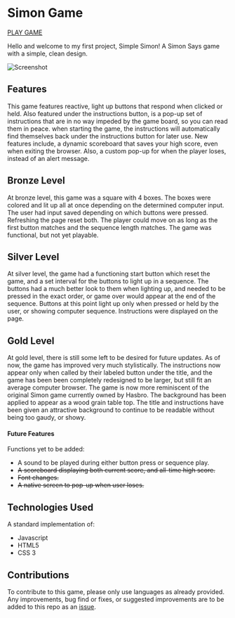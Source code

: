# Simon Game

[PLAY GAME](https://danielfruth.github.io/simon-game/)

Hello and welcome to my first project, Simple Simon! A Simon Says
game with a simple, clean design.

![Screenshot](https://user-images.githubusercontent.com/58091358/72080780-939bf980-32ba-11ea-9a26-aadf6bb600a5.jpg)

## Features

This game features reactive, light up buttons that respond when clicked or held. Also featured under the instructions button, is a pop-up set of instructions that are in no way impeded by the game board, so you can read them in peace. when starting the game, the instructions will automatically find themselves back under the instructions button for later use. New features include, a dynamic scoreboard that saves your high score, even when exiting the browser. Also, a custom pop-up for when the player loses, instead of an alert message.

## Bronze Level

At bronze level, this game was a square with 4 boxes. The boxes were colored and lit up all at once depending on the determined computer input. The user had input saved depending on which buttons were pressed. Refreshing the page reset both. The player could move on as long as the first button matches and the sequence length matches. The game was functional, but not yet playable.

## Silver Level

At silver level, the game had a functioning start button which reset the game, and a set interval for the buttons to light up in a sequence. The buttons had a much better look to them when lighting up, and needed to be pressed in the exact order, or game over would appear at the end of the sequence. Buttons at this point light up only when pressed or held by the user, or showing computer sequence. Instructions were displayed on the page.

## Gold Level

At gold level, there is still some left to be desired for future updates. As of now, the game has improved very much stylistically. The instructions now appear only when called by their labeled button under the title, and the game has been been completely redesigned to be larger, but still fit an average computer browser. The game is now more reminiscent of the original Simon game currently owned by Hasbro. The background has been applied to appear as a wood grain table top. The title and instructions have been given an attractive background to continue to be readable without being too gaudy, or showy.

#### Future Features

Functions yet to be added:

- A sound to be played during either button press or sequence play.
- ~~A scoreboard displaying both current score, and all-time high score.~~
- ~~Font changes.~~
- ~~A native screen to pop-up when user loses.~~

## Technologies Used

A standard implementation of:

- Javascript
- HTML5
- CSS 3

## Contributions

To contribute to this game, please only use languages as already provided. Any improvements, bug find or fixes, or suggested improvements are to be added to this repo as an [issue](https://github.com/danielfruth/simon-game/issues).

